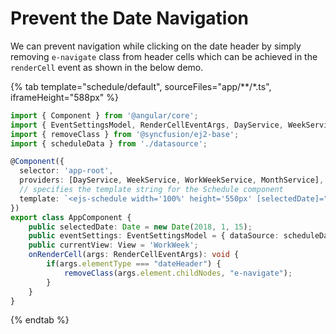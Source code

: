 # Prevent the Date Navigation

We can prevent navigation while clicking on the date header by simply removing `e-navigate` class from header cells which can be achieved in the `renderCell` event as shown in the below demo.

{% tab template="schedule/default", sourceFiles="app/**/*.ts", iframeHeight="588px" %}

```typescript
import { Component } from '@angular/core';
import { EventSettingsModel, RenderCellEventArgs, DayService, WeekService, WorkWeekService, MonthService } from '@syncfusion/ej2-angular-schedule';
import { removeClass } from '@syncfusion/ej2-base';
import { scheduleData } from './datasource';

@Component({
  selector: 'app-root',
  providers: [DayService, WeekService, WorkWeekService, MonthService],
  // specifies the template string for the Schedule component
  template: `<ejs-schedule width='100%' height='550px' [selectedDate]="selectedDate" [eventSettings]="eventSettings" (renderCell)="onRenderCell($event)"  [(currentView)]="currentView" > <e-views> <e-view option="Week"></e-view> <e-view option="WorkWeek"></e-view> <e-view option="Month"></e-view> <e-view option="Day"></e-view> </e-views> </ejs-schedule>`
})
export class AppComponent {
    public selectedDate: Date = new Date(2018, 1, 15);
    public eventSettings: EventSettingsModel = { dataSource: scheduleData };
    public currentView: View = 'WorkWeek';
    onRenderCell(args: RenderCellEventArgs): void {
        if(args.elementType === "dateHeader") {
            removeClass(args.element.childNodes, "e-navigate");
        }
    }
}
```

{% endtab %}